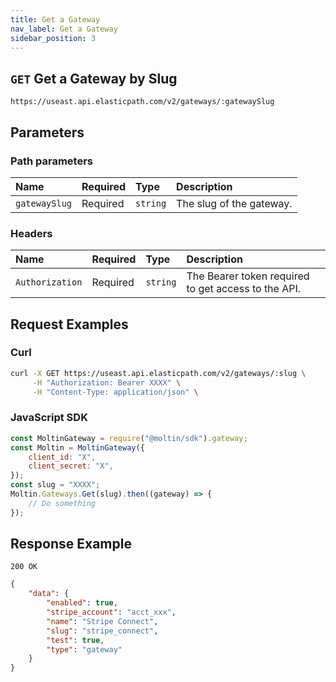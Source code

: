 ```yaml
---
title: Get a Gateway
nav_label: Get a Gateway
sidebar_position: 3
---
```


## `GET` Get a Gateway by Slug

```http
https://useast.api.elasticpath.com/v2/gateways/:gatewaySlug
```

## Parameters

### Path parameters

| Name            | Required | Type     | Description              |
|:----------------|:---------|:---------|:-------------------------|
| `gatewaySlug`   | Required | `string` | The slug of the gateway. |

### Headers

| Name            | Required | Type     | Description                          |
|:----------------|:---------|:---------|:-------------------------------------|
| `Authorization` | Required | `string` | The Bearer token required to get access to the API. |

## Request Examples

### Curl

```bash
curl -X GET https://useast.api.elasticpath.com/v2/gateways/:slug \
     -H "Authorization: Bearer XXXX" \
     -H "Content-Type: application/json" \
```

### JavaScript SDK

```javascript
const MoltinGateway = require("@moltin/sdk").gateway;
const Moltin = MoltinGateway({
    client_id: "X",
    client_secret: "X",
});
const slug = "XXXX";
Moltin.Gateways.Get(slug).then((gateway) => {
    // Do something
});
```

## Response Example

`200 OK`

```json
{
    "data": {
        "enabled": true,
        "stripe_account": "acct_xxx",
        "name": "Stripe Connect",
        "slug": "stripe_connect",
        "test": true,
        "type": "gateway"
    }
}
```

